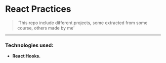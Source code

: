 # **React Practices**
>'This repo include different projects, some extracted from some course, others made by me'
---

### Technologies used: 
- **React Hooks.**


